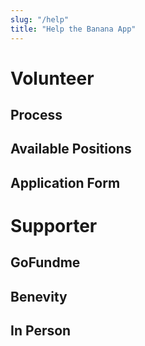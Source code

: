 ```yaml
---
slug: "/help"
title: "Help the Banana App"
---
```


# Volunteer
## Process
## Available Positions
## Application Form

# Supporter
## GoFundme
## Benevity
## In Person